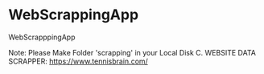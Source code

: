 # WebScrappingApp

WebScrapppingApp

Note: Please Make Folder 'scrapping' in your Local Disk C.
WEBSITE DATA SCRAPPER: https://www.tennisbrain.com/
